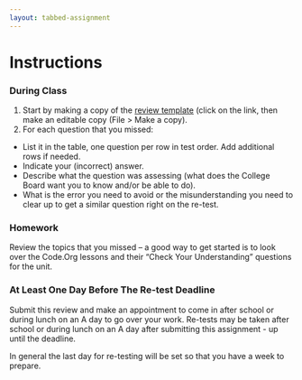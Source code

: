 ```yaml
---
layout: tabbed-assignment
---
```


# Instructions

### During Class

1. Start by making a copy of the [review template][template] (click on the link, then make an editable copy (File > Make a copy).
1. For each question that you missed:
  - List it in the table, one question per row in test order. Add additional rows if needed.
  - Indicate your (incorrect) answer.
  - Describe what  the question was assessing (what does the College Board want you to know and/or be able to do).
  - What is the  error you need to avoid or the misunderstanding you need to clear up to get a similar question right on the re-test.

### Homework

Review the topics that you missed – a good way to get started is to look over the Code.Org lessons and their “Check Your Understanding” questions for the unit.

### At Least One Day Before The Re-test Deadline

Submit this review and make an appointment to come in after school or during lunch on an A day to go over your work.
Re-tests may be taken after school or during lunch on an A day after submitting this assignment - up until the deadline.

In general the last day for re-testing will be set so that you have a week to prepare.

<!-- Don't edit links here, change them in _data/assignment.yml instead, -->

[slides]: <{{site.data.assignment.slides}}>
[template]: <{{site.data.assignment.template}}>
